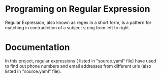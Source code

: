Programing on Regular Expression 
================================
Regular Expression, also known as regex in a short form, is a pattern for matching in contradiction of a subject string from left to right.


Documentation
=============
In this project, regular expressions ( listed in "source.yaml" file) have used to find out phone numbers and email addresses from different urls (also listed in "source.yaml" file). 
